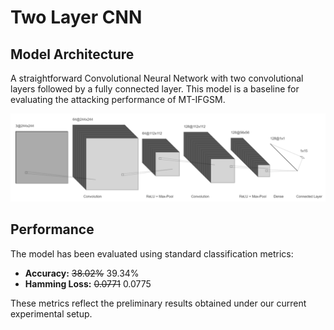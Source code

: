 # Two Layer CNN

## Model Architecture
A straightforward Convolutional Neural Network with two convolutional layers followed by a fully connected layer. This model is a baseline for evaluating the attacking performance of MT-IFGSM.

![Two Layer CNN Architecture](/images/two_layer_CNN.png)

## Performance
The model has been evaluated using standard classification metrics:

- **Accuracy:** ~~38.02%~~ 39.34%
- **Hamming Loss:** ~~0.0771~~ 0.0775

These metrics reflect the preliminary results obtained under our current experimental setup.